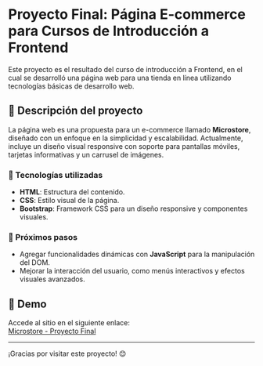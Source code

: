 # Proyecto Final: Página E-commerce para Cursos de Introducción a Frontend

Este proyecto es el resultado del curso de introducción a Frontend, en el cual se desarrolló una página web para una tienda en línea utilizando tecnologías básicas de desarrollo web.  

## 🚀 Descripción del proyecto  
La página web es una propuesta para un e-commerce llamado **Microstore**, diseñado con un enfoque en la simplicidad y escalabilidad. Actualmente, incluye un diseño visual responsive con soporte para pantallas móviles, tarjetas informativas y un carrusel de imágenes.

### 🌟 Tecnologías utilizadas  
- **HTML**: Estructura del contenido.  
- **CSS**: Estilo visual de la página.  
- **Bootstrap**: Framework CSS para un diseño responsive y componentes visuales.  

### 🔮 Próximos pasos  
- Agregar funcionalidades dinámicas con **JavaScript** para la manipulación del DOM.  
- Mejorar la interacción del usuario, como menús interactivos y efectos visuales avanzados.  

## 🔗 Demo  
Accede al sitio en el siguiente enlace:  
[Microstore - Proyecto Final](https://microdevg.github.io/microstore/)  

---
¡Gracias por visitar este proyecto! 😊  
